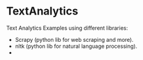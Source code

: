 # TextAnalytics
Text Analytics Examples using different libraries:
- Scrapy (python lib for web scraping and more). 
- nltk (python lib for natural language processing). 
- 
